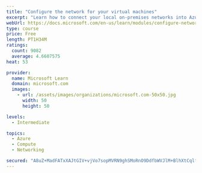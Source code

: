 ```yaml
---
title: "Configure the network for your virtual machines"
excerpt: "Learn how to connect your local on-premises networks into Azure using virtual networks, VPN gateways, and Azure ExpressRoute."
webUrl: https://docs.microsoft.com/en-us/learn/modules/configure-network-for-azure-virtual-machines/
type: course
price: Free
length: PT1H34M
ratings:
  count: 9082
  average: 4.6607575
heat: 53

provider:
  name: Microsoft Learn
  domain: microsoft.com
  images:
    - url: /assets/images/organizations/microsoft.com-50x50.jpg
      width: 50
      height: 50

levels:
  - Intermediate

topics:
  - Azure
  - Compute
  - Networking

secured: "A8uZ+MadFATxXAJtGIV+vjVo7sopMVRN9ghSMoRnO9DdfbWVJlM+BlhXtCqlf7TE0B6Id4KocGe6xLUuUbytIZVYLWQBGgSmHtpsiiWJv12fxiY7BYBBrYyYWK0/bPckv9VTgXZOza77o3PeFZjyI1Huh84ltJG+7b7M9+Ux5OFKugiuCgInRFy2D7t8VoxJwR8B+LJdlHKDfMBfwRzXS8x1mi8fL6p9n5dWVjcIbi5bgtSzh5yPkdj+ZfKEFo6cTXqaj4rsvFK25iEXOgTO8wzDbdHgiV24lL+DnAXlsFYPKJnqFcGdw/9C1+Hkd1PqBClAFETjkUxtAK207eFKJv5w+yxfMpMF8aeuftLU0pOFyWoXSRc/Oo1tQB5oBhF7+H7D0VF8/jGEcD0t/WOf3RSD0z/Ld9uOWm+KvMvNNoc=;EM8wxd5LNnwQg8Ix0w8ctQ=="
---
```


